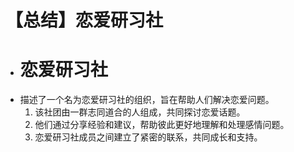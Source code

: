 # 【总结】恋爱研习社

-   # 恋爱研习社
-   描述了一个名为恋爱研习社的组织，旨在帮助人们解决恋爱问题。
    1.  该社团由一群志同道合的人组成，共同探讨恋爱话题。
    2.  他们通过分享经验和建议，帮助彼此更好地理解和处理感情问题。
    3.  恋爱研习社成员之间建立了紧密的联系，共同成长和支持。